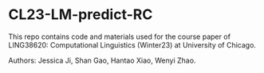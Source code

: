 # CL23-LM-predict-RC

This repo contains code and materials used for the course paper of  LING38620: Computational Linguistics (Winter23) at University of Chicago. 

Authors: Jessica Ji, Shan Gao, Hantao Xiao, Wenyi Zhao.
